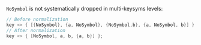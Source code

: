 `NoSymbol` is not systematically dropped in multi-keysyms levels:

```c
// Before normalization
key <> { [{NoSymbol}, {a, NoSymbol}, {NoSymbol,b}, {a, NoSymbol, b}] };
// After normalization
key <> { [NoSymbol, a, b, {a, b}] };
```
